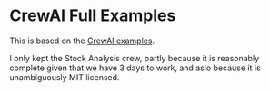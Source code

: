 # CrewAI Full Examples

This is based on the [CrewAI examples](https://github.com/crewAIInc/crewAI-examples).

I only kept the Stock Analysis crew, partly because it is reasonably complete given that we have 3 days to work, and aslo because it is unambiguously MIT licensed.
